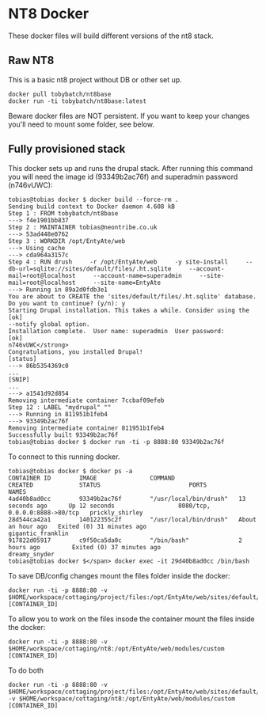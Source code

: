 # NT8 Docker

These docker files will build different versions of the nt8 stack.

## Raw NT8

This is a basic nt8 project without DB or other set up.

    docker pull tobybatch/nt8base
    docker run -ti tobybatch/nt8base:latest

Beware docker files are NOT persistent.  If you want to keep your changes you'll need to mount some folder, see below.

## Fully provisioned stack

This docker sets up and runs the drupal stack.  After running this command you will need the image id (93349b2ac76f) and superadmin password (n746vUWC):

```
tobias@tobias docker $ docker build --force-rm .
Sending build context to Docker daemon 4.608 kB
Step 1 : FROM tobybatch/nt8base
---> f4e1901bb837
Step 2 : MAINTAINER tobias@neontribe.co.uk
---> 53ad448e0762
Step 3 : WORKDIR /opt/EntyAte/web
---> Using cache
---> cda964a3157c
Step 4 : RUN drush     -r /opt/EntyAte/web     -y site-install     --db-url=sqlite://sites/default/files/.ht.sqlite     --account-mail=root@localhost     --account-name=superadmin     --site-mail=root@localhost     --site-name=EntyAte
---> Running in 89a2d0fdb3e1
You are about to CREATE the 'sites/default/files/.ht.sqlite' database. Do you want to continue? (y/n): y
Starting Drupal installation. This takes a while. Consider using the        [ok]
--notify global option.
Installation complete.  User name: superadmin  User password:               [ok]
n746vUWC</strong>
Congratulations, you installed Drupal!                                  [status]
---> 86b5354369c0
...
[SNIP]
...
---> a1541d92d854
Removing intermediate container 7ccbaf09efeb
Step 12 : LABEL "mydrupal" ""
---> Running in 811951b1feb4
---> 93349b2ac76f
Removing intermediate container 811951b1feb4
Successfully built 93349b2ac76f
tobias@tobias docker $ docker run -ti -p 8888:80 93349b2ac76f
```

To connect to this running docker.

```
tobias@tobias docker $ docker ps -a
CONTAINER ID        IMAGE               COMMAND                  CREATED             STATUS                         PORTS                            NAMES
4ad40b8ad0cc        93349b2ac76f        "/usr/local/bin/drush"   13 seconds ago      Up 12 seconds                  8080/tcp, 0.0.0.0:8888->80/tcp   prickly_shirley
28d544ca42a1        140122355c2f        "/usr/local/bin/drush"   About an hour ago   Exited (0) 31 minutes ago                                       gigantic_franklin
917822d05917        c9f50ca5da0c        "/bin/bash"              2 hours ago         Exited (0) 37 minutes ago                                       dreamy_snyder
tobias@tobias docker $</span> docker exec -it 29d40b8ad0cc /bin/bash
```

To save DB/config changes mount the files folder inside the docker:

    docker run -ti -p 8888:80 -v $HOME/workspace/cottaging/project/files:/opt/EntyAte/web/sites/default/files [CONTAINER_ID]

To allow you to work on the files insode the container  mount the files inside the docker:

    docker run -ti -p 8888:80 -v $HOME/workspace/cottaging/nt8:/opt/EntyAte/web/modules/custom [CONTAINER_ID]

To do both

    docker run -ti -p 8888:80 -v $HOME/workspace/cottaging/project/files:/opt/EntyAte/web/sites/default/files -v $HOME/workspace/cottaging/nt8:/opt/EntyAte/web/modules/custom [CONTAINER_ID]
